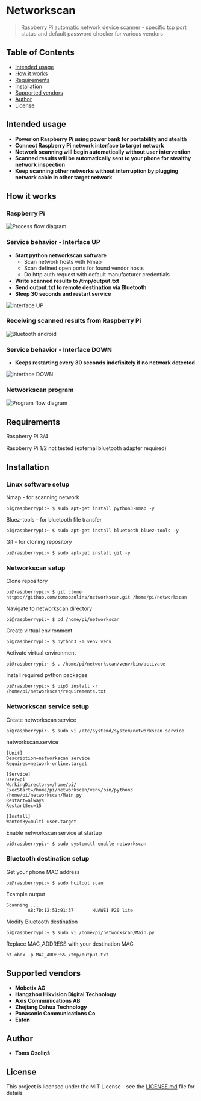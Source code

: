 # Networkscan
> Raspberry Pi automatic network device scanner - specific tcp port status and default password checker for various vendors
## Table of Contents
- [Intended usage](#Intended-usage)
- [How it works](#How-it-works)
- [Requirements](#Requirements)
- [Installation](#Installation)
- [Supported vendors](#Supported-vendors)
- [Author](#Author)
- [License](#License)

## Intended usage

- **Power on Raspberry Pi using power bank for portability and stealth**
- **Connect Raspberry Pi network interface to target network**
- **Network scanning will begin automatically without user intervention**
- **Scanned results will be automatically sent to your phone for stealthy network inspection**
- **Keep scanning other networks without interruption by plugging network cable in other target network**

## How it works
### Raspberry Pi
![Process flow diagram](process_flow_diagram.png)
### Service behavior - Interface UP
- **Start python networkscan software**
    - Scan network hosts with Nmap
    - Scan defined open ports for found vendor hosts
    - Do http auth request with default manufacturer credentials
- **Write scanned results to /tmp/output.txt**
- **Send output.txt to remote destination via Bluetooth**
- **Sleep 30 seconds and restart service**

![Interface UP](interface_up.gif)
### Receiving scanned results from Raspberry Pi
![Bluetooth android](bluetooth_android.gif)
### Service behavior - Interface DOWN
- **Keeps restarting every 30 seconds indefinitely if no network detected**

![Interface DOWN](interface_down.gif)
### Networkscan program
![Program flow diagram](program_flow_diagram.png)


## Requirements
Raspberry Pi 3/4

Raspberry Pi 1/2 not tested (external bluetooth adapter required)

## Installation
### Linux software setup
Nmap - for scanning network
```console
pi@raspberrypi:~ $ sudo apt-get install python3-nmap -y
```
Bluez-tools - for bluetooth file transfer
```console
pi@raspberrypi:~ $ sudo apt-get install bluetooth bluez-tools -y
```
Git - for cloning repository
```console
pi@raspberrypi:~ $ sudo apt-get install git -y
```
### Networkscan setup
Clone repository
```console
pi@raspberrypi:~ $ git clone https://github.com/tomsozolins/networkscan.git /home/pi/networkscan
```
Navigate to networkscan directory
```console
pi@raspberrypi:~ $ cd /home/pi/networkscan
```
Create virtual environment
```console
pi@raspberrypi:~ $ python3 -m venv venv
```
Activate virtual environment
```console
pi@raspberrypi:~ $ . /home/pi/networkscan/venv/bin/activate
```
Install required python packages
```console
pi@raspberrypi:~ $ pip3 install -r /home/pi/networkscan/requirements.txt
```
### Networkscan service setup
Create networkscan service
```console
pi@raspberrypi:~ $ sudo vi /etc/systemd/system/networkscan.service
```

networkscan.service
```
[Unit]
Description=networkscan service
Requires=network-online.target

[Service]
User=pi
WorkingDirectory=/home/pi/
ExecStart=/home/pi/networkscan/venv/bin/python3 /home/pi/networkscan/Main.py
Restart=always
RestartSec=15

[Install]
WantedBy=multi-user.target
```
Enable networkscan service at startup
```console
pi@raspberrypi:~ $ sudo systemctl enable networkscan
```

### Bluetooth destination setup
Get your phone MAC address
```console
pi@raspberrypi:~ $ sudo hcitool scan
```
Example output
```
Scanning ...
        A8:7D:12:51:91:37       HUAWEI P20 lite
```
Modify Bluetooth destination
```console
pi@raspberrypi:~ $ sudo vi /home/pi/networkscan/Main.py
```
Replace MAC_ADDRESS with your destination MAC
```python3
bt-obex -p MAC_ADDRESS /tmp/output.txt
```

## Supported vendors
- **Mobotix AG**
- **Hangzhou Hikvision Digital Technology**
- **Axis Communications AB**
- **Zhejiang Dahua Technology**
- **Panasonic Communications Co**
- **Eaton**

## Author
* **Toms Ozoliņš**

## License
This project is licensed under the MIT License - see the [LICENSE.md](LICENSE.md) file for details